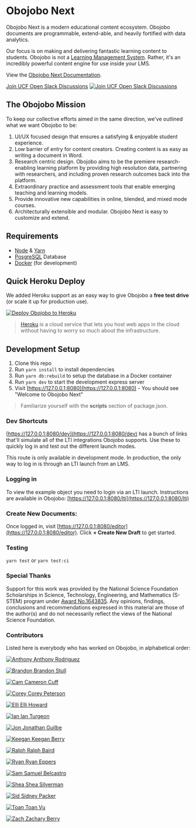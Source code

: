 # Obojobo Next

Obojobo Next is a modern educational content ecosystem. Obojobo documents are programmable, extend-able, and heavily fortified with data analytics.

Our focus is on making and delivering fantastic learning content to students. Obojobo is not a [Learning Management System](https://en.wikipedia.org/wiki/Learning_management_system). Rather, it's an incredibly powerful content engine for use inside your LMS.

View the [Obojobo Next Documentation](https://ucfopen.github.io/Obojobo-Docs/).

[Join UCF Open Slack Discussions](https://ucf-open-slackin.herokuapp.com/) [![Join UCF Open Slack Discussions](https://ucf-open-slackin.herokuapp.com/badge.svg)](https://ucf-open-slackin.herokuapp.com/)

## The Obojobo Mission

To keep our collective efforts aimed in the same direction, we've outlined what we want Obojobo to be:

1. UI/UX focused design that ensures a satisfying & enjoyable student experience.
2. Low barrier of entry for content creators. Creating content is as easy as writing a document in Word.
3. Research centric design. Obojobo aims to be the premiere research-enabling learning platform by providing high resolution data, partnering with researchers, and including proven research outcomes back into the platform.
4. Extraordinary practice and assessment tools that enable emerging teaching and learning models.
5. Provide innovative new capabilities in online, blended, and mixed mode courses.
6. Architecturally extensible and modular. Obojobo Next is easy to customize and extend.

## Requirements

- [Node](https://nodejs.org/) & [Yarn](https://yarnpkg.com/)
- [PosgreSQL](https://www.postgresql.org/) Database
- [Docker](https://www.docker.com/) (for development)

## Quick Heroku Deploy

We added Heroku support as an easy way to give Obojobo a **free test drive** (or scale it up for production use).

[![Deploy Obojobo to Heroku](https://www.herokucdn.com/deploy/button.svg)](https://heroku.com/deploy/)

> [Heroku](https://www.heroku.com/what) is a cloud service that lets you host web apps in the cloud without having to worry so much about the infrastructure.

## Development Setup

1. Clone this repo
2. Run `yarn install` to install dependencies
3. Run `yarn db:rebuild` to setup the database in a Docker container
4. Run `yarn dev` to start the development express server
5. Visit [https://127.0.0.1:8080](https://127.0.0.1:8080) - You should see "Welcome to Obojobo Next"

> Familiarize yourself with the **scripts** section of package.json.

### Dev Shortcuts

[https://127.0.0.1:8080/dev](https://127.0.0.1:8080/dev) has a bunch of links that'll simulate all of the LTI integrations Obojobo supports. Use these to quickly log in and test out the different launch modes.

This route is only available in development mode. In production, the only way to log in is through an LTI launch from an LMS.

### Logging in

To view the example object you need to login via an LTI launch. Instructions are available in Obojobo: [https://127.0.0.1:8080/lti](https://127.0.0.1:8080/lti)

### Create New Documents:

Once logged in, visit [https://127.0.0.1:8080/editor](https://127.0.0.1:8080/editor). Click **+ Create New Draft** to get started.

### Testing

`yarn test` or `yarn test:ci`

### Special Thanks

Support for this work was provided by the National Science Foundation Scholarships in Science, Technology, Engineering, and Mathematics (S-STEM) program under [Award No.1643835](https://www.nsf.gov/awardsearch/showAward?AWD_ID=1643835). Any opinions, findings, conclusions and recommendations expressed in this material are those of the author(s) and do not necessarily reflect the views of the National Science Foundation.

### Contributors

Listed here is everybody who has worked on Obojobo, in alphabetical order:

[ ![Anthony](https://avatars3.githubusercontent.com/u/11856062?s=100&v=4) Anthony Rodriguez](https://github.com/AnthonyRodriguez726)

[ ![Brandon](https://avatars1.githubusercontent.com/u/1275983?s=100&v=4) Brandon Stull](https://github.com/FrenjaminBanklin)

[ ![Cam](https://avatars1.githubusercontent.com/u/7400747?s=100&v=4) Cameron Cuff](https://github.com/ctcuff)

[ ![Corey](https://avatars2.githubusercontent.com/u/1268547?s=100&v=4) Corey Peterson](https://github.com/clpetersonucf)

[ ![Elli](https://avatars1.githubusercontent.com/u/36134301?s=100&v=4) Elli Howard](https://github.com/qwertynerd97)

[ ![Ian](https://avatars2.githubusercontent.com/u/73480?s=100&v=4) Ian Turgeon](https://github.com/iturgeon)

[ ![Jon](https://avatars2.githubusercontent.com/u/9093729?s=100&v=4) Jonathan Guilbe](https://github.com/JonGuilbe)

[ ![Keegan](https://avatars0.githubusercontent.com/u/229935?s=100&v=4) Keegan Berry](https://github.com/keeeeeegan)

[ ![Ralph](https://avatars3.githubusercontent.com/u/22771644?s=100&v=4) Ralph Baird](https://github.com/rmanbaird)

[ ![Ryan](https://avatars3.githubusercontent.com/u/5448785?s=100&v=4) Ryan Eppers](https://github.com/gitnix)

[ ![Sam](https://avatars3.githubusercontent.com/u/17661897?s=100&v=4) Samuel Belcastro](https://github.com/samuel-belcastro)

[ ![Shea](https://avatars.githubusercontent.com/u/1273237?s=100&v=4) Shea Silverman](https://github.com/ssilverm)

[ ![Sid](https://avatars1.githubusercontent.com/u/19176417?s=100&v=4) Sidney Packer](https://github.com/SidTheEngineer)

[ ![Toan](https://avatars2.githubusercontent.com/u/23706824?s=100&v=4) Toan Vu](https://github.com/vutoan1245)

[ ![Zach](https://avatars2.githubusercontent.com/u/73479?s=100&v=4) Zachary Berry](https://github.com/zachberry)

